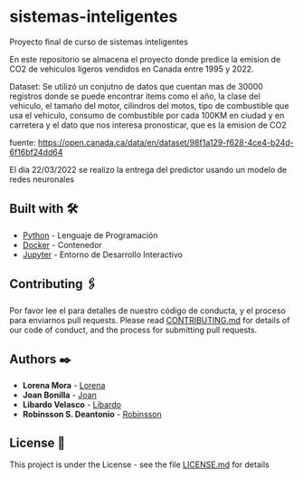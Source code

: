 # sistemas-inteligentes
Proyecto final de curso de sistemas inteligentes

En este repositorio se almacena el proyecto donde predice la emision de CO2 de vehiculos ligeros vendidos en Canada entre 1995 y 2022. 

Dataset: Se utilizó un conjutno de datos que cuentan mas de 30000 registros donde se puede encontrar items como el año, la clase del vehiculo, el tamaño del motor, cilindros del motos, tipo de combustible que usa el vehiculo, consumo de combustible por cada 100KM en ciudad y en carretera y el dato que nos interesa pronosticar, que es la emision de CO2 

fuente: https://open.canada.ca/data/en/dataset/98f1a129-f628-4ce4-b24d-6f16bf24dd64

El dia 22/03/2022 se realizo la entrega del predictor usando un modelo de redes neuronales 


## Built with 🛠️

* [Python](https://www.python.org/) - Lenguaje de Programación
* [Docker](https://www.docker.com/) - Contenedor
* [Jupyter](https://jupyter.org/) - Entorno de Desarrollo Interactivo


## Contributing 🖇️

Por favor lee el  para detalles de nuestro código de conducta, y el proceso para enviarnos pull requests.
Please read [CONTRIBUTING.md](https://github.com/CrowBonilla/sistemas-inteligentes/blob/main/CONTRIBUTING.md) for details of our code of conduct, and the process for submitting pull requests.


## Authors ✒️

* **Lorena Mora** - [Lorena](https://www.linkedin.com/in/lorenamh/)
* **Joan Bonilla** - [Joan](https://www.linkedin.com/in/joan-sebastian-bonilla-guerra-1b0201181)
* **Libardo Velasco** - [Libardo](https://www.linkedin.com/in/libardo-antonio-velasco-escalante/)
* **Robinsson S. Deantonio**  - [Robinsson](https://www.linkedin.com/in/robinssondeantonio/)
 

## License 📄

This project is under the License - see the file [LICENSE.md](https://github.com/CrowBonilla/sistemas-inteligentes/blob/main/LICENSE) for details